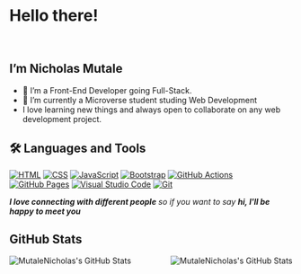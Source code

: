 <h1> Hello there!</h1>
 <br><h2> I’m  Nicholas Mutale </h2>
<ul>
  <li>👀 I’m a Front-End Developer going Full-Stack.</li>
  <li>🌱 I’m currently a Microverse student studing Web Development</li>
  <li> I love learning new things and always open to collaborate on any web development project.</li>
 </ul>

 
## 🛠️ Languages and Tools

<p>
    <a href="#"><img alt="HTML" src="https://img.shields.io/badge/HTML-E34F26.svg?logo=html5&logoColor=white"></a>
    <a href="#"><img alt="CSS" src="https://img.shields.io/badge/CSS-1572B6.svg?logo=css3&logoColor=white"></a>
    <a href="#"><img alt="JavaScript" src="https://img.shields.io/badge/JavaScript-F7DF1E.svg?logo=javascript&logoColor=black"></a>
    <a href="#"><img alt="Bootstrap" src="https://img.shields.io/badge/Bootstrap-7952B3.svg?logo=bootstrap&logoColor=white"></a>
    <a href="#"><img alt="GitHub Actions" src="https://img.shields.io/badge/GitHub%20Actions-2671E5.svg?logo=github%20actions&logoColor=white"></a>
    <a href="#"><img alt="GitHub Pages" src="https://img.shields.io/badge/GitHub%20Pages-327FC7.svg?logo=github&logoColor=white"></a>
    <a href="#"><img alt="Visual Studio Code" src="https://img.shields.io/badge/Visual%20Studio%20Code-0078d7.svg?logo=visual-studio-code&logoColor=white"></a>
    <a href="#"><img alt="Git" src="https://img.shields.io/badge/Git-F05033.svg?logo=git&logoColor=white"></a>
</p>
 
 <div>
<em align="bottom"><b>I love connecting with different people</b> so if you want to say <b>hi, I'll be happy to meet you</b></em>
 </div>
 
## GitHub Stats

<a href="https://github.com/Mutalenic/Mutalenic">
  <img align="left" src="https://github-readme-stats.vercel.app/api/top-langs/?username=mutalenic&hide=c%2B%2B,c,matlab,assembly&title_color=6aa6f8&text_color=8a919a&icon_color=6aa6f8&bg_color=22272e" alt="MutaleNicholas's GitHub Stats" />
</a>

<a href="https://github.com/Mutalenic/Mutalenic">
  <img align="right" src="https://github-readme-stats.vercel.app/api?username=mutalenic&show_icons=true&line_height=27&count_private=true&title_color=6aa6f8&text_color=8a919a&icon_color=6aa6f8&bg_color=22272e" alt="MutaleNicholas's GitHub Stats" />

